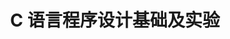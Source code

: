 ---
title: "C 语言程序设计基础及实验"
section: "C 语言程序设计基础及实验"
nav:
  - 课程简介: 'index.md'
  - 笔记: 'note.md'
  - 错题集: 'correction.md'
---